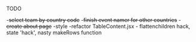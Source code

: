 TODO

-~~select team by country code~~
-~~finish event namer for other countries~~
-~~create about page~~
-style
-refactor TableContent.jsx - flattenchildren hack, state 'hack', nasty makeRows function